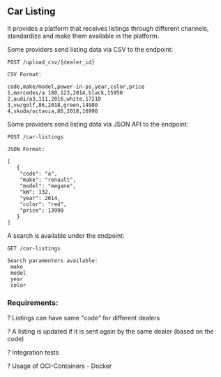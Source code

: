## Car Listing

It provides a platform that receives listings through different channels, standardize and make them available in the platform.

Some providers send listing data via CSV to the endpoint: 
```
POST /upload_csv/{dealer_id}

CSV Format:

code,make/model,power-in-ps,year,color,price
1,mercedes/a 180,123,2014,black,15950
2,audi/a3,111,2016,white,17210
3,vw/golf,86,2018,green,14980
4,skoda/octavia,86,2018,16990
````

Some providers send listing data via JSON API to the endpoint:
````
POST /car-listings

JSON Format:

[
   {
    "code": "a",
    "make": "renault",
    "model": "megane",
    "kW": 132,
    "year": 2014,
    "color": "red",
    "price": 13990
   }
]
````

A search is available under the endpoint:
```
GET /car-listings

Search paramenters available:
 make
 model 
 year  
 color
```

### Requirements:
? Listings can have same "code" for different dealers

? A listing is updated if it is sent again by the same dealer (based on the code)

? Integration tests

? Usage of OCI-Containers - Docker
